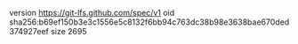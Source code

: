 version https://git-lfs.github.com/spec/v1
oid sha256:b69ef150b3e3c1556e5c8132f6bb94c763dc38b98e3638bae670ded374927eef
size 2695
